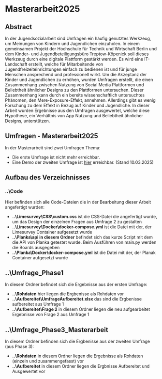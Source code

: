 # Masterarbeit2025
## Abstract 
In der Jugendsozialarbeit sind Umfragen ein häufig genutztes Werkzeug, um Meinungen von Kindern und Jugendlichen einzuholen. In einem gemeinsamen Projekt der Hochschule für Technik und Wirtschaft Berlin und dem Kinder- und Jugendbeteiligungsbüro Treptow-Köpenick soll dieses Werkzeug durch eine digitale Plattform gestärkt werden. Es wird eine IT-Landschaft erstellt, welche für Mitarbeitende von Jugendfreizeiteinrichtungen einfach zu bedienen ist und für junge Menschen ansprechend und professionell wirkt. 
Um die Akzeptanz der Kinder und Jugendlichen zu erhöhen, wurden Umfragen erstellt, die einen Zusammenhang zwischen Nutzung von Social Media Plattformen und Beliebtheit ähnlicher Designs zu den Plattformen untersuchen. Dieser Zusammenhang kann durch ein bereits wissenschaftlich untersuchtes Phänomen, den Mere-Exposure-Effekt, annehmen. Allerdings gibt es wenig Forschung zu dem Effekt in Bezug auf Kinder und Jugendliche. In dieser Arbeit wurden Ergebnisse aus den Umfragen ausgewertet, welche diese Hypothese, ein Verhältnis von App Nutzung und Beliebtheit ähnlicher Designs, unterstützen. 
## Umfragen - Masterarbeit2025
In der Masterarbeit sind zwei Umfragen Thema: 
* Die erste Umfrage ist nicht mehr erreichbar. 
* Eine Demo der zweiten Umfrage ist [hier](https://leon.arisi.de/index.php/42?lang=de-easy) erreichbar. (Stand 10.03.2025)
## Aufbau des Verzeichnisses
### ..\Code
Hier befinden sich alle Code-Dateien die in der Bearbeitung dieser Arbeit angefertigt wurden: 
* **..\Limesurvey\CSS\custom.css** ist die CSS-Datei die angefertigt wurde, um das Design der einzelnen Fragen aus Umfrage 2 zu gestalten
* **..\Limesurvey\Docker\docker-compose.yml** ist die Datei mit der, der Limesurvey Container aufgesetzt wurde
* **..\Planka\api in diesem Ordner** befindet sich das kurze Script mit dem die API von Planka getestet wurde. Beim Ausführen von main.py werden die Boards ausgegeben
* **..\Planka\Docker\docker-compose.yml** ist die Datei mit der, der Planak Container aufgesetzt wurde
## ..\Umfrage_Phase1
In diesem Ordner befindet sich die Ergebnisse aus der ersten Umfrage: 
* **..\Rohdaten** hier liegen die Ergbenisse als Rohdaten vor
* **..\Aufbereitet\UmfrageAufbereitet.xlsx** das sind die Ergbenisse aufbereitet aus Umfrage 1
* **..\Aufbereitet\Frage 2** in diesem Ordner liegen die neu aufgearbeitet Ergebnisse von Frage 2 aus Umfrage 1
##  ..\Umfrage_Phase3_Masterarbeit
In diesem Ordner befinden sich die Ergbenisse aus der zweiten Umfrage (aus Phase 3):
* **..\Rohdaten** in diesem Ordner liegen die Ergebnisse als Rohdaten (einzeln und zusammengefasst) vor
* **..\Aufbereitet** in diesem Ordner liegen die Ergbnisse Aufbereitet und Ausgewertet vor

